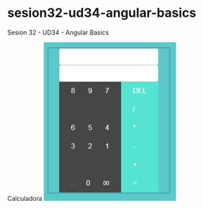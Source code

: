 # sesion32-ud34-angular-basics
Sesion 32 - UD34 - Angular Basics

Calculadora
![Calculadora](https://github.com/sergiogh7/sesion32-ud34-angular-basics/blob/main/calculadora.PNG?raw=true)
